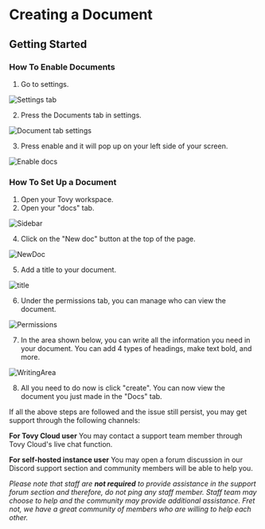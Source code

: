 # Creating a Document
## Getting Started
### How To Enable Documents
1. Go to settings.

![Settings tab](https://images.grplaza.org/staff/b4e2385b6edc90f379107cb589039310.png)

2. Press the Documents tab in settings.

![Document tab settings](https://images.grplaza.org/staff/6cc1c2bebbe564dc5989af48c85159ae.png)

3. Press enable and it will pop up on your left side of your screen.

![Enable docs](https://images.grplaza.org/staff/947b040045455a75520868bf47bc33b1.png)

### How To Set Up a Document
1. Open your Tovy workspace.
2. Open your "docs" tab.

![Sidebar](https://images.grplaza.org/staff/b609526f9758d2a55d0a0061f727109c.png)

4. Click on the "New doc" button at the top of the page.

![NewDoc](https://images.grplaza.org/staff/b96d8040f7b9d7d858a7d6418b475e3a.png)

5. Add a title to your document.

![title](https://images.grplaza.org/staff/d1589eeddf7551c0d5a6d82bc77798df.png)

6. Under the permissions tab, you can manage who can view the document.

![Permissions](https://images.grplaza.org/staff/3bb8e8ca1e2d4961327b8928fbbc7fdb.png)

7. In the area shown below, you can write all the information you need in your document. You can add 4 types of headings, make text bold, and more.

![WritingArea](https://images.grplaza.org/staff/f962e06a196a732185081cefa99c59b4.png)

8. All you need to do now is click "create". You can now view the document you just made in the "Docs" tab.

If all the above steps are followed and the issue still persist, you may get support through the following channels:

**For Tovy Cloud user**
You may contact a support team member through Tovy Cloud's live chat function.

**For self-hosted instance user**
You may open a forum discussion in our Discord support section and community members will be able to help you. 

_Please note that staff are **not required** to provide assistance in the support forum section and therefore, do not ping any staff member. Staff team may choose to help and the community may provide additional assistance. Fret not, we have a great community of members who are willing to help each  other._
